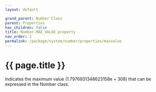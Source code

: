 ```yaml
---
layout: default

grand_parent: Number Class
parent: Properties
has_children: false
title: Number.MAX_VALUE property
nav_order: 2
permalink: /package/system/number/properties/maxvalue
---
```

# {{ page.title }}

Indicates the maximum value (1.7976931348623158e + 308) that can be expressed in the Number class.